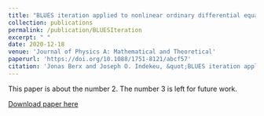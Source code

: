 ```yaml
---
title: "BLUES iteration applied to nonlinear ordinary differential equations for wave propagation and heat transfer"
collection: publications
permalink: /publication/BLUESIteration
excerpt: " "
date: 2020-12-18
venue: 'Journal of Physics A: Mathematical and Theoretical'
paperurl: 'https://doi.org/10.1088/1751-8121/abcf57'
citation: 'Jonas Berx and Joseph O. Indekeu, &quot;BLUES iteration applied to nonlinear ordinary differential equations for wave propagation and heat transfer&quot;, <i>J. Phys. A: Math. Theor.</i> <b> 54</b> 025702 (2020).'
---
```

This paper is about the number 2. The number 3 is left for future work.

[Download paper here](http://academicpages.github.io/files/paper2.pdf)
